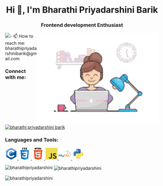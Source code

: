 <h1 align="center">Hi 👋, I'm Bharathi Priyadarshini Barik</h1>
<h3 align="center">Frontend development Enthusiast</h3>
<img align="right" alt="Coding" width="400" src="https://github.com/BharathiPriyadarshini/BharathiPriyadarshini/blob/main/coding-girl.gif" >

<p align="left"> <img src="https://github.com/BharathiPriyadarshini/BharathiPriyadarshini/blob/main/e726c74ac081eed50feee1433d12c998.gif /> </p>

<h4 align="left">- 📫 How to reach me: bharathipriyadarshinibarik@gmail.com</h4>

<h3 align="left">Connect with me:</h3>
<p align="left">
<a href="https://linkedin.com/in/bharathi priyadarshini barik" target="blank"><img align="center" src="https://raw.githubusercontent.com/rahuldkjain/github-profile-readme-generator/master/src/images/icons/Social/linked-in-alt.svg" alt="bharathi priyadarshini barik" height="30" width="40" /></a>
</p>

<h3 align="left">Languages and Tools:</h3>
<p align="left"> <a href="https://www.cprogramming.com/" target="_blank" rel="noreferrer"> <img src="https://raw.githubusercontent.com/devicons/devicon/master/icons/c/c-original.svg" alt="c" width="40" height="40"/> </a> <a href="https://www.w3schools.com/css/" target="_blank" rel="noreferrer"> <img src="https://raw.githubusercontent.com/devicons/devicon/master/icons/css3/css3-original-wordmark.svg" alt="css3" width="40" height="40"/> </a> <a href="https://www.w3.org/html/" target="_blank" rel="noreferrer"> <img src="https://raw.githubusercontent.com/devicons/devicon/master/icons/html5/html5-original-wordmark.svg" alt="html5" width="40" height="40"/> </a> <a href="https://developer.mozilla.org/en-US/docs/Web/JavaScript" target="_blank" rel="noreferrer"> <img src="https://raw.githubusercontent.com/devicons/devicon/master/icons/javascript/javascript-original.svg" alt="javascript" width="40" height="40"/> </a> <a href="https://www.mysql.com/" target="_blank" rel="noreferrer"> <img src="https://raw.githubusercontent.com/devicons/devicon/master/icons/mysql/mysql-original-wordmark.svg" alt="mysql" width="40" height="40"/> </a> <a href="https://www.python.org" target="_blank" rel="noreferrer"> <img src="https://raw.githubusercontent.com/devicons/devicon/master/icons/python/python-original.svg" alt="python" width="40" height="40"/> </a> </p>

<p><img align="left" src="https://github-readme-stats.vercel.app/api/top-langs?username=bharathipriyadarshini&show_icons=true&locale=en&layout=compact" alt="bharathipriyadarshini" /></p>

<p>&nbsp;<img align="center" src="https://github-readme-stats.vercel.app/api?username=bharathipriyadarshini&show_icons=true&locale=en" alt="bharathipriyadarshini" /></p>

<p><img align="center" src="https://github-readme-streak-stats.herokuapp.com/?user=bharathipriyadarshini&" alt="bharathipriyadarshini" /></p>
